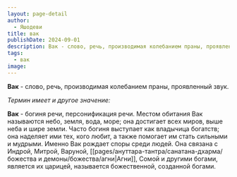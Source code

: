 ```yaml
---
layout: page-detail
author:
  - Яшодеви
title: вак
publishDate: 2024-09-01
description: Вак - слово, речь, производимая колебанием праны, проявленный звук
tags:
  - вак
image:
---
```

**Вак** - слово, речь, производимая колебанием праны, проявленный звук.

*Термин имеет и другое значение:*

**Вак** - богиня речи, персонификация речи. Местом обитания Вак называются небо, земля, вода, море; она достигает всех миров, выше неба и шире земли. Часто богиня выступает как владычица богатств; она наделяет ими тех, кого любит, а также помогает им стать сильными и мудрыми. Именно Вак рождает споры среди людей. Она связана с Индрой, Митрой, Варуной, [[pages/ануттара-тантра/санатана-дхарма/божества и демоны/божества/агни|Агни]], Сомой и другими богами, является их царицей, называется божественной, созданной богами.